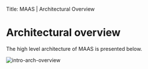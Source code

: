 Title: MAAS | Architectural Overview


# Architectural overview

The high level architecture of MAAS is presented below.

![intro-arch-overview](../../media/intro-arch-overview.png)
